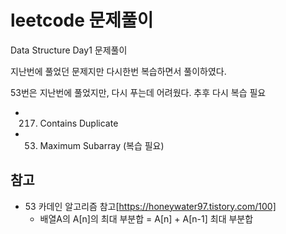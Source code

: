 # leetcode 문제풀이

Data Structure Day1 문제풀이

지난번에 풀었던 문제지만 다시한번 복습하면서 풀이하였다.

53번은 지난번에 풀었지만, 다시 푸는데 어려웠다. 추후 다시 복습 필요

- 217. Contains Duplicate
- 53. Maximum Subarray (복습 필요)

## 참고

- 53 카데인 알고리즘 참고[https://honeywater97.tistory.com/100]
  - 배열A의 A[n]의 최대 부분합 = A[n] + A[n-1] 최대 부분합
